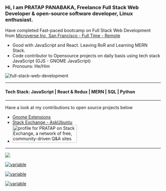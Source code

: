 ### Hi, I am PRATAP PANABAKA, Freelance Full Stack Web Developer & open-source software developer, Linux enthusiast.
Have completed Fast-paced bootcamp on Full Stack Web Development from <a href='https://microverse.org'>Microverse Inc, San Francisco - Full Time - Remote</a>
- Good with JavaScript and React. Leaving RoR and Learning MERN Stack.
- Code contributor to Opensource projects on daily basis using tech stack JavaScript (GJS - GNOME JavaScript)
- Pronouns: He/Him

![full-stack-web-development](https://user-images.githubusercontent.com/40719899/205479251-ffba5354-583f-491b-a1ef-ce919083e2b1.gif)

---

#### Tech Stack: JavaScript | React & Redux | MERN | SQL | Python

---

Have a look at my contributions to open source projects below
- [Gnome Extensions](https://extensions.gnome.org/accounts/profile/PRATAP)
- [Stack Exchange - AskUbuntu](https://askubuntu.com/users/739431/pratap)
- <a href="https://stackexchange.com/users/11820090" target="_blank" rel="noopener"><img src="https://stackexchange.com/users/flair/11820090.png" width="208" height="58" alt="profile for PRATAP on Stack Exchange, a network of free, community-driven Q&amp;A sites" title="profile for PRATAP on Stack Exchange, a network of free, community-driven Q&amp;A sites"></a>

---

![](https://komarev.com/ghpvc/?username=PRATAP-KUMAR)

[![variable](https://github-readme-stats.vercel.app/api?username=PRATAP-KUMAR&theme=radical&show_icons=true&count_private=true)](https://github.com/anuraghazra/github-readme-stats)

[![variable](http://github-readme-streak-stats.herokuapp.com?user=PRATAP-KUMAR&theme=merko)](https://git.io/streak-stats)

[![variable](https://github-readme-stats.vercel.app/api/top-langs/?username=PRATAP-KUMAR&layout=compact)](https://github.com/anuraghazra/github-readme-stats)
